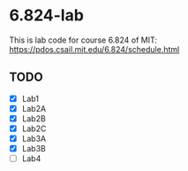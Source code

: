 # 6.824-lab
This is lab code for course 6.824 of MIT: https://pdos.csail.mit.edu/6.824/schedule.html


## TODO
- [x] Lab1
- [x] Lab2A
- [x] Lab2B
- [x] Lab2C
- [x] Lab3A
- [x] Lab3B
- [ ] Lab4